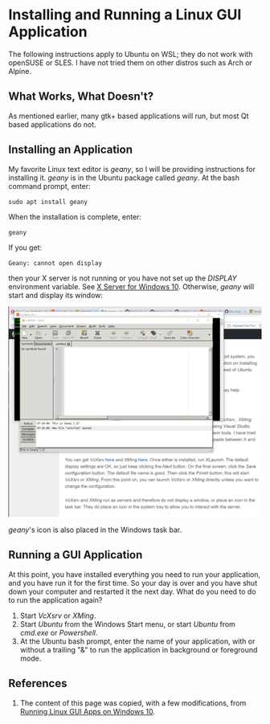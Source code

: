 # Installing and Running a Linux GUI Application
The following instructions apply to Ubuntu on WSL; they
do not work with openSUSE or SLES. I have not tried them
on other distros such as Arch or Alpine.

## What Works, What Doesn't?
As mentioned earlier, many gtk+ based applications will
run, but most Qt based applications do not.

## Installing an Application
My favorite Linux text editor is *geany*, so I will be
providing instructions for installing it. *geany* is in
the Ubuntu package called *geany*. At the bash command
prompt, enter:
```
sudo apt install geany
```
When the installation is complete, enter:
```
geany
```
If you get:
```
Geany: cannot open display

```
then your X server is not running or you have not set up
the *DISPLAY* environment variable. See [X Server for Windows 10](
6010-Windows-X-Server.md).
Otherwise, *geany* will start and display its window:

![](images/geanyprogram.png)

*geany*'s icon is also placed in the Windows task bar.

## Running a GUI Application
At this point, you have installed everything you need to run your
application, and you have run it for the first time. So your day
is over and you have shut down your computer and restarted it the
next day. What do you need to do to run the application again?

1. Start *VcXsrv* or *XMing*.
1. Start *Ubuntu* from the Windows Start menu, or start *Ubuntu*
from *cmd.exe* or *Powershell*.
1. At the Ubuntu bash prompt, enter the name of your application,
with or without a trailing "&" to run the application in
background or foreground mode.

## References
1. The content of this page was copied, with a few modifications, from
[Running Linux GUI Apps on Windows 10](
https://jaipblog.wordpress.com/2018/01/21/running-linux-gui-apps-on-windows-10/).